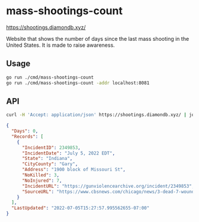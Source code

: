 # mass-shootings-count

https://shootings.diamondb.xyz/

Website that shows the number of days since the last mass shooting in the United
States. It is made to raise awareness.

## Usage

```sh
go run ./cmd/mass-shootings-count
go run ./cmd/mass-shootings-count -addr localhost:8081
```

## API

```sh
curl -H 'Accept: application/json' https://shootings.diamondb.xyz/ | jq .
```

```json
{
  "Days": 0,
  "Records": [
    {
      "IncidentID": 2349853,
      "IncidentDate": "July 5, 2022 EDT",
      "State": "Indiana",
      "CityCounty": "Gary",
      "Address": "1900 block of Missouri St",
      "NoKilled": 3,
      "NoInjured": 7,
      "IncidentURL": "https://gunviolencearchive.org/incident/2349853",
      "SourceURL": "https://www.cbsnews.com/chicago/news/3-dead-7-wounded-after-shooting-at-block-party-in-gary/"
    }
  ],
  "LastUpdated": "2022-07-05T15:27:57.995562655-07:00"
}
```
